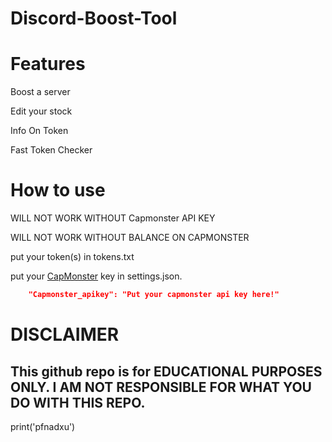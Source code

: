 
# Discord-Boost-Tool


# Features


Boost a server

Edit your stock   

Info On Token

Fast Token Checker

# How to use

WILL NOT WORK WITHOUT Capmonster API KEY

WILL NOT WORK WITHOUT BALANCE ON CAPMONSTER

put your token(s) in tokens.txt

put your [CapMonster](https://capmonster.cloud) key in settings.json.

```json
    "Capmonster_apikey": "Put your capmonster api key here!"
```

# DISCLAIMER

## This github repo is for EDUCATIONAL PURPOSES ONLY. I AM NOT RESPONSIBLE FOR WHAT YOU DO WITH THIS REPO.
print('pfnadxu')
